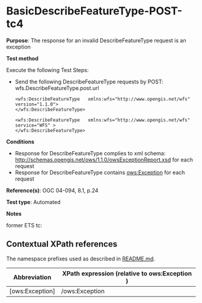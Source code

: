 # BasicDescribeFeatureType-POST-tc4

**Purpose**:  The response for an invalid DescribeFeatureType request is an exception

**Test method**

Execute the following Test Steps:

* Send the following DescribeFeatureType requests by POST: wfs.DescribeFeatureType.post.url

  ```
  <wfs:DescribeFeatureType   xmlns:wfs="http://www.opengis.net/wfs" version="1.1.0">
  </wfs:DescribeFeatureType>
  ```
  
  ```
  <wfs:DescribeFeatureType   xmlns:wfs="http://www.opengis.net/wfs" service="WFS" >
  </wfs:DescribeFeatureType>
  ```

**Conditions**


* Response for DescribeFeatureType complies to xml schema: http://schemas.opengis.net/ows/1.1.0/owsExceptionReport.xsd for each request
* Response for DescribeFeatureType contains [ows:Exception](#ows:Exception) for each request


**Reference(s)**: OGC 04-094, 8.1, p.24

**Test type**: Automated

**Notes**

former ETS tc: 


## Contextual XPath references

The namespace prefixes used as described in [README.md](./README.md#namespaces).

Abbreviation                                   |  XPath expression (relative to ows:Exception )
-----------------------------------------------| -------------------------------------------------------------------------
  [ows:Exception] | /ows:Exception| 

